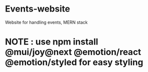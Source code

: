# Events-website
Website for handling events, MERN stack

# NOTE : use npm install @mui/joy@next @emotion/react @emotion/styled for easy styling
